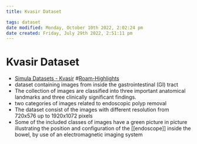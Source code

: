 ```yaml
---
title: Kvasir Dataset

tags: dataset 
date modified: Monday, October 10th 2022, 2:02:24 pm
date created: Friday, July 29th 2022, 2:51:11 pm
---
```


# Kvasir Dataset
- [Simula Datasets - Kvasir](https://datasets.simula.no/kvasir/) #[Roam-Highlights](Roam-Highlights)
- dataset containing images from inside the gastrointestinal (GI) tract
- The collection of images are classified into three important anatomical landmarks and three clinically significant findings.
- two categories of images related to endoscopic polyp removal
- The dataset consist of the images with different resolution from 720x576 up to 1920x1072 pixels
- Some of the included classes of images have a green picture in picture illustrating the position and configuration of the [[endoscope]] inside the bowel, by use of an electromagnetic imaging system

